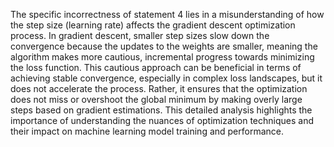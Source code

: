 The specific incorrectness of statement 4 lies in a misunderstanding of how the step size (learning rate) affects the gradient descent optimization process. In gradient descent, smaller step sizes slow down the convergence because the updates to the weights are smaller, meaning the algorithm makes more cautious, incremental progress towards minimizing the loss function. This cautious approach can be beneficial in terms of achieving stable convergence, especially in complex loss landscapes, but it does not accelerate the process. Rather, it ensures that the optimization does not miss or overshoot the global minimum by making overly large steps based on gradient estimations. This detailed analysis highlights the importance of understanding the nuances of optimization techniques and their impact on machine learning model training and performance.